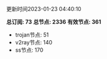 更新时间2023-01-23 04:40:10

**总订阅: 73**
**总节点: 2336**
**有效节点: 361**
- trojan节点: 51
- v2ray节点: 140
- ss节点: 170
